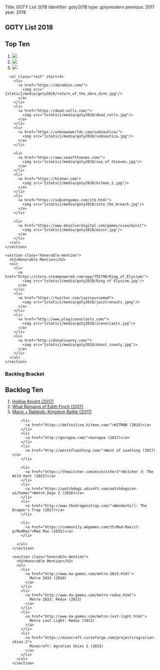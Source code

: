 Title: GOTY List 2018
Identifier: goty2018
type: gotymodern
previous: 2017
year: 2018

<main class="goty">
  <article>
    <h1>GOTY List 2018</h1>
    <h2>Top Ten</h2>
    <section class="top-ten">
      <ol class="top-three">
        <li>
          <a href="http://www.celestegame.com/">
            <img src="{static}/media/goty2018/celeste.jpg"/>
          </a>
        </li>
        <li>
          <a href="https://www.arcsystemworks.jp/missing/">
            <img src="{static}/media/goty2018/the_missing.jpg"/>
          </a>
        </li>
        <li>
          <a href="http://www.zachtronics.com/exapunks/">
            <img src="{static}/media/goty2018/EXAPUNKS.jpeg"/>
          </a>
        </li>
      </ol>

      <ol class="rest" start=4>
        <li>
          <a href="https://obradinn.com/">
            <img src="{static}/media/goty2018/return_of_the_obra_dinn.jpg"/>
          </a>
        </li>
        <li>
          <a href="https://dead-cells.com/">
            <img src="{static}/media/goty2018/dead_cells.jpg"/>
          </a>
        </li>
        <li>
          <a href="https://unknownworlds.com/subnautica/">
            <img src="{static}/media/goty2018/subnautica.jpg"/>
          </a>
        </li>

        <li>
          <a href="https://www.seaofthieves.com/">
            <img src="{static}/media/goty2018/sea_of_thieves.jpg"/>
          </a>
        </li>
        <li>
          <a href="https://hitman.com">
            <img src="{static}/media/goty2018/hitman_2.jpg"/>
          </a>
        </li>
        <li>
          <a href="https://subsetgames.com/itb.html">
            <img src="{static}/media/goty2018/into_the_breach.jpg"/>
          </a>
        </li>

        <li>
          <a href="https://www.devolverdigital.com/games/view/minit">
            <img src="{static}/media/goty2018/minit.jpg"/>
          </a>
        </li>
      </ol>
    </section>

    <section class="honorable-mention">
      <h2>Honorable Mention</h2>
      <ul>
        <li>
          <a href="https://store.steampowered.com/app/755790/Ring_of_Elysium/">
            <img src="{static}/media/goty2018/Ring of Elysium.jpg"/>
          </a>
        </li>
        <li>
          <a href="https://twitter.com/jazzsourcemod">
            <img src="{static}/media/goty2018/jazztronauts.jpeg"/>
          </a>
        </li>
        <li>
          <a href="http://www.playiconoclasts.com/">
            <img src="{static}/media/goty2018/iconoclasts.jpg"/>
          </a>
        </li>
        <li>
          <a href="http://donutcounty.com/">
            <img src="{static}/media/goty2018/donut_county.jpg"/>
          </a>
        </li>
      </ul>
    </section>
  </article>

  <aside>
    <section class="backlog-bracket">
      <h1>Backlog Bracket</h1>
      <h2>Backlog Ten</h2>
      <ol>
        <li>
          <a href="https://hollowknight.com/">Hollow Knight (2017)</a>
        </li>
        <li>
          <a href="http://edithfinch.com/">What Remains of Edith Finch (2017)</a>
        </li>
        <li>
          <a href="https://rabbids.ubisoft.com/portal/en-us/games/mario-rabbids-kingdom-battle.aspx">
            Mario + Rabbids: Kingdom Battle (2017)
          </a>
        </li>

        <li>
          <a href="https://definitive.hitman.com/">HITMAN (2016)</a>
        </li>
        <li>
          <a href="http://gorogoa.com/">Gorogoa (2017)</a>
        </li>
        <li>
          <a href="http://westofloathing.com/">West of Loathing (2017)</a>
        </li>

        <li>
          <a href="https://thewitcher.com/en/witcher3">Witcher 3: The Wild Hunt (2015)</a>
        </li>
        <li>
          <a href="https://watchdogs.ubisoft.com/watchdogs/en-us/home/">Watch_Dogs 2 (2016)</a>
        </li>
        <li>
          <a href="http://www.thedragonstrap.com/">WonderGirl: The Dragon's Trap (2017)</a>
        </li>

        <li>
          <a href="https://community.wbgames.com/t5/Mad-Max/ct-p/MadMax">Mad Max (2015)</a>
        </li>

      </ul>
    </section>

    <section class="honorable-mention">
      <h2>Honorable Mention</h2>
      <ul>
        <li>
          <a href="http://www.4a-games.com/metro-2033.html">
            Metro 2033 (2010)
          </a>
        </li>
        <li>
          <a href="http://www.4a-games.com/metro-redux.html">
            Metro 2033: Redux (2013)
          </a>
        </li>
        <li>
          <a href="http://www.4a-games.com/metro-last-light.html">
            Metro Last Light: Redux (2013)
          </a>
        </li>
        <li>
          <a href="https://minecraft.curseforge.com/projects/agrarian-skies-2">
            Minecraft: Agrarian Skies 2 (2015)
          </a>
        </li>
      </ul>
    </section>
  </aside>
</main>
